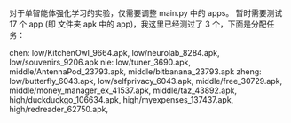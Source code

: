 对于单智能体强化学习的实验，仅需要调整 main.py 中的 apps。
暂时需要测试 17 个 app (即 文件夹 apk 中的 app)，我这里已经测过了 3 个，下面是分配任务：

chen: low/KitchenOwl_9664.apk, low/neurolab_8284.apk, low/souvenirs_9206.apk
nie: low/tuner_3690.apk, middle/AntennaPod_23793.apk, middle/bitbanana_23793.apk
zheng: low/butterfly_6043.apk, low/selfprivacy_6043.apk, middle/free_30729.apk, 
        middle/money_manager_ex_41537.apk, middle/taz_43892.apk, high/duckduckgo_106634.apk, 
        high/myexpenses_137437.apk, high/redreader_62750.apk, 


